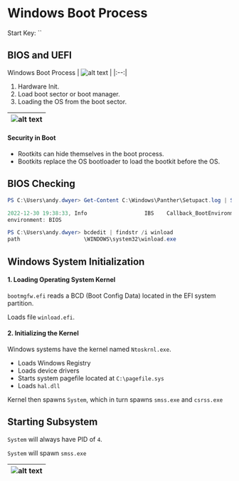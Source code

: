 # Windows Boot Process

Start Key: ``

## BIOS and UEFI

Windows Boot Process
| ![alt text](http://1.bp.blogspot.com/-MaRtDTHH1Vo/UysJF8KXNbI/AAAAAAAAALo/D6Kt2f8Gpmo/s1600/Walkthrough_Diagram.jpg "Windows Boot Process") |
|:--:|

1. Hardware Init.
2. Load boot sector or boot manager.
3. Loading the OS from the boot sector.

| ![alt text](https://git.cybbh.space/os/public/raw/master/images/BIOSvsUEFI.png "Windows Boot Process") |
|:--:|

#### Security in Boot

- Rootkits can hide themselves in the boot process.
- Bootkits replace the OS bootloader to load the bootkit before the OS.

## BIOS Checking

```powershell
PS C:\Users\andy.dwyer> Get-Content C:\Windows\Panther\Setupact.log | Select-String "Detected boot environment"

2022-12-30 19:38:33, Info                  IBS    Callback_BootEnvironmentDetect: Detected boot
environment: BIOS
```

```powershell
PS C:\Users\andy.dwyer> bcdedit | findstr /i winload
path                    \WINDOWS\system32\winload.exe
```

## Windows System Initialization

#### 1. Loading Operating System Kernel

`bootmgfw.efi` reads a BCD (Boot Config Data) located in the EFI system partition.

Loads file `winload.efi`.

#### 2. Initializing the Kernel

Windows systems have the kernel named `Ntoskrnl.exe`.

- Loads Windows Registry
- Loads device drivers
- Starts system pagefile located at `C:\pagefile.sys`
- Loads `hal.dll`

Kernel then spawns `System`, which in turn spawns `smss.exe` and `csrss.exe`

## Starting Subsystem

`System` will always have PID of `4`.

`System` will spawn `smss.exe`

| ![alt text](https://git.cybbh.space/os/public/-/raw/master/os/modules/006_windows_boot_process/pages/winboot1.png "Windows Boot Process") |
|:--:|
